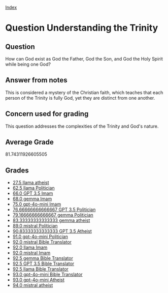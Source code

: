 
[Index](../../index.md)
# Question Understanding the Trinity
## Question
How can God exist as God the Father, God the Son, and God the Holy Spirit while being one God?

## Answer from notes
This is considered a mystery of the Christian faith, which teaches that each person of the Trinity is fully God, yet they are distinct from one another.

## Concern used for grading
This question addresses the complexities of the Trinity and God's nature.

## Average Grade
81.74311926605505

## Grades
 * [27.5 llama atheist](../answers/llama_atheist/Understanding_the_Trinity.md)
 * [62.5 llama Politician](../answers/llama_Politician/Understanding_the_Trinity.md)
 * [66.0 GPT 3.5 Imam](../answers/GPT_3.5_Imam/Understanding_the_Trinity.md)
 * [68.0 gemma Imam](../answers/gemma_Imam/Understanding_the_Trinity.md)
 * [75.0 gpt-4o-mini Imam](../answers/gpt-4o-mini_Imam/Understanding_the_Trinity.md)
 * [76.66666666666667 GPT 3.5 Politician](../answers/GPT_3.5_Politician/Understanding_the_Trinity.md)
 * [79.16666666666667 gemma Politician](../answers/gemma_Politician/Understanding_the_Trinity.md)
 * [83.33333333333333 gemma atheist](../answers/gemma_atheist/Understanding_the_Trinity.md)
 * [89.0 mistral Politician](../answers/mistral_Politician/Understanding_the_Trinity.md)
 * [90.83333333333333 GPT 3.5 Atheist](../answers/GPT_3.5_Atheist/Understanding_the_Trinity.md)
 * [91.0 gpt-4o-mini Politician](../answers/gpt-4o-mini_Politician/Understanding_the_Trinity.md)
 * [92.0 mistral Bible Translator](../answers/mistral_Bible_Translator/Understanding_the_Trinity.md)
 * [92.0 llama Imam](../answers/llama_Imam/Understanding_the_Trinity.md)
 * [92.0 mistral Imam](../answers/mistral_Imam/Understanding_the_Trinity.md)
 * [92.5 gemma Bible Translator](../answers/gemma_Bible_Translator/Understanding_the_Trinity.md)
 * [92.5 GPT 3.5 Bible Translator](../answers/GPT_3.5_Bible_Translator/Understanding_the_Trinity.md)
 * [92.5 llama Bible Translator](../answers/llama_Bible_Translator/Understanding_the_Trinity.md)
 * [93.0 gpt-4o-mini Bible Translator](../answers/gpt-4o-mini_Bible_Translator/Understanding_the_Trinity.md)
 * [93.0 gpt-4o-mini Atheist](../answers/gpt-4o-mini_Atheist/Understanding_the_Trinity.md)
 * [94.0 mistral atheist](../answers/mistral_atheist/Understanding_the_Trinity.md)
